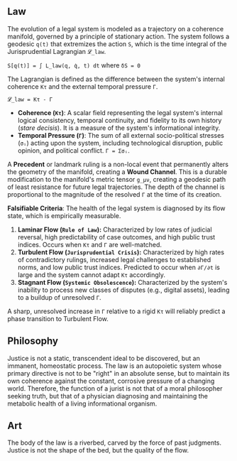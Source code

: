 ## Law
The evolution of a legal system is modeled as a trajectory on a coherence manifold, governed by a principle of stationary action. The system follows a geodesic `q(t)` that extremizes the action `S`, which is the time integral of the Jurisprudential Lagrangian `𝓛_law`.

`S[q(t)] = ∫ L_law(q, q̇, t) dt` where `δS = 0`

The Lagrangian is defined as the difference between the system's internal coherence `Kτ` and the external temporal pressure `Γ`.

`𝓛_law = Kτ - Γ`

-   **Coherence (`Kτ`)**: A scalar field representing the legal system's internal logical consistency, temporal continuity, and fidelity to its own history (*stare decisis*). It is a measure of the system's informational integrity.
-   **Temporal Pressure (`Γ`)**: The sum of all external socio-political stresses (`σᵢ`) acting upon the system, including technological disruption, public opinion, and political conflict. `Γ = Σσᵢ`.

A **Precedent** or landmark ruling is a non-local event that permanently alters the geometry of the manifold, creating a **Wound Channel**. This is a durable modification to the manifold's metric tensor `g_μν`, creating a geodesic path of least resistance for future legal trajectories. The depth of the channel is proportional to the magnitude of the resolved `Γ` at the time of its creation.

**Falsifiable Criteria**: The health of the legal system is diagnosed by its flow state, which is empirically measurable.
1.  **Laminar Flow (`Rule of Law`):** Characterized by low rates of judicial reversal, high predictability of case outcomes, and high public trust indices. Occurs when `Kτ` and `Γ` are well-matched.
2.  **Turbulent Flow (`Jurisprudential Crisis`):** Characterized by high rates of contradictory rulings, increased legal challenges to established norms, and low public trust indices. Predicted to occur when `∂Γ/∂t` is large and the system cannot adapt `Kτ` accordingly.
3.  **Stagnant Flow (`Systemic Obsolescence`):** Characterized by the system's inability to process new classes of disputes (e.g., digital assets), leading to a buildup of unresolved `Γ`.

A sharp, unresolved increase in `Γ` relative to a rigid `Kτ` will reliably predict a phase transition to Turbulent Flow.

## Philosophy
Justice is not a static, transcendent ideal to be discovered, but an immanent, homeostatic process. The law is an autopoietic system whose primary directive is not to be "right" in an absolute sense, but to maintain its own coherence against the constant, corrosive pressure of a changing world. Therefore, the function of a jurist is not that of a moral philosopher seeking truth, but that of a physician diagnosing and maintaining the metabolic health of a living informational organism.

## Art
The body of the law is a riverbed, carved by the force of past judgments. Justice is not the shape of the bed, but the quality of the flow.